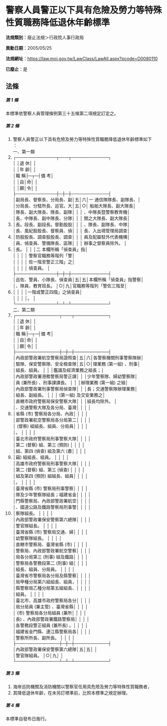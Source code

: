# 警察人員警正以下具有危險及勞力等特殊性質職務降低退休年齡標準

**法規類別**：廢止法規＞行政院人事行政局

**異動日期**：2005/05/25  

**法規網址**：https://law.moj.gov.tw/LawClass/LawAll.aspx?pcode=D0080110

**已廢止**：是



## 法條
##### 第 1 條
本標準依警察人員管理條例第三十五條第二項規定訂定之。

##### 第 2 條
1. 警察人員警正以下具有危險及勞力等特殊性質職務降低退休年齡標準如下  
：  
一、第一類
1. ┌─────────────┬───┬────────────┐  
│                          │退  休│                        │  
│                          │年  齡│                        │  
│職                      稱├─┬─┤備                    考│  
│                          │自│命│                        │  
│                          │願│令│                        │  
├─────────────┼─┼─┼────────────┤  
│副局長、督察長、分局長、副│五│六│一  通信隊隊長、副隊長、│  
│分局長、分駐所長、巡官。大│五│○│    船舶大隊長、副大隊長│  
│隊長、副大隊長、隊長、副隊│  │  │    、中隊長暨警察教育機│  
│長、中隊長、副中隊長、分隊│  │  │    關之大隊長、副大隊長│
1. │長。段長、副段長。督勤股股│  │  │    、隊長、副隊長、中隊│  
│長、風紀股股長、督察員、偵│  │  │    長、入出境管理局調查│
1. │防股股長、調查股股長、調查│  │  │    員及配屬駐外代表機構│  
│員、偵查員、警備隊長、區隊│  │  │    辦事之督察員除外。  │
1. │長。                      │  │  │二  本欄所稱「偵查員」指│  
│                          │  │  │    警察官職務等階列「警│  
│                          │  │  │    佐一階至警正三階」之│  
│                          │  │  │    偵查員。            │  
├─────────────┼─┼─┼────────────┤  
│巡佐、警員、小隊長、偵查員│五│五│本欄所稱「偵查員」指警察│  
│、隊員、教育班長。        │○│九│官職務等階列「警佐三階至│
1. │                          │  │  │一階或警正四階」之偵查員│  
│                          │  │  │。                      │  
└─────────────┴─┴─┴────────────┘  
二、第二類
1. ┌──────────────┬───┬───────────┐  
│                            │退  休│                      │  
│                            │年  齡│                      │  
│職                        稱├─┬─┤備                  考│  
│                            │自│命│                      │  
│                            │願│令│                      │  
├──────────────┼─┼─┼───────────┤  
│內政部警政署航空警察局證照查│五│六│各警察機關刑事警察隊辦│  
│驗隊、保安警察隊、安全檢查隊│五│○│理業務 (第一組) 、刑事│  
│組長、組員。                │  │  │鑑識及經濟業務之組長；│  
│內政部警政署港務警察局警正課│  │  │少年警察隊、婦幼警察隊│  
│員 (兼所長) 、刑事課課長。  │  │  │辦理業務 (第一組) 之組│  
│內政部警政署刑事警察局偵查隊│  │  │長；交通警察隊辦理業務│  
│組長、副組長。              │  │  │ (第一組) 及交安業務之│  
│直轄市政府警察局保安警察大隊│  │  │組長均除外。          │  
│、交通警察大隊及各分局、臺灣│  │  │                      │
1. │省縣 (市) 警察局各分局、內政│  │  │                      │  
│部警政署航空警察局各分局第二│  │  │                      │  
│ (督察) 組組長、組員、分局員│  │  │                      │  
│。                          │  │  │                      │  
│臺北市政府警察局刑事警察大隊│  │  │                      │  
│第二 (督察) 組、第三 (預防) │  │  │                      │  
│組、第四 (偵查) 組及第六 (肅│  │  │                      │
1. │竊) 組組長、組員。          │  │  │                      │  
│高雄市政府警察局刑事警察大隊│  │  │                      │  
│第二 (督察) 組、第三 (偵查) │  │  │                      │  
│組及第四 (預防) 組組長、組員│  │  │                      │  
│。                          │  │  │                      │  
│臺灣省縣 (市) 警察局刑事警察│  │  │                      │  
│隊及少年警察隊組長；福建省金│  │  │                      │  
│門縣警察局、內政部警政署航空│  │  │                      │  
│、國道公路及鐵路警察局刑事警│  │  │                      │
1. │察隊組長。                  │  │  │                      │  
│內政部警政署保安警察第六總隊│  │  │                      │  
│警官隊組長。                │  │  │                      │  
│臺灣省縣 (市) 警察局交通、婦│  │  │                      │  
│幼警察隊組長。              │  │  │                      │  
│直轄市警察局、臺灣省縣 (市) │  │  │                      │  
│警察局、內政部警政署航空警察│  │  │                      │  
│局各分局第三 (刑事) 組及鐵路│  │  │                      │  
│警察局各警務段第二 (刑事) 組│  │  │                      │  
│組長、組員、分局員。        │  │  │                      │  
│臺灣省市警察局各分局及縣警察│  │  │                      │  
│局甲種分局第六組組長、組員，│  │  │                      │  
│縣警察局乙種分局第五組組長、│  │  │                      │  
│組員。                      │  │  │                      │  
│臺北市、高雄市政府警察局各分│  │  │                      │  
│局分局員 (兼主管) 、臺灣省縣│  │  │                      │  
│ (市) 警察局各分局組員 (兼所│  │  │                      │  
│長) 、內政部警政署鐵路警察局│  │  │                      │  
│各警務段警正組員 (兼所長) 。│  │  │                      │  
│福建省金門縣、連江縣警察局各│  │  │                      │  
│警察所所長、副所長。        │  │  │                      │  
├──────────────┼─┼─┼───────────┤  
│內政部警政署保安警察第六總隊│五│五│                      │  
│警官隊組員。                │○│九│                      │  
└──────────────┴─┴─┴───────────┘

##### 第 3 條
1. 海岸巡防機關及消防機關以警察官任用具危險及勞力等特殊性質職務者，
1. 其降低退休年齡，在未另訂標準前，比照本標準之規定辦理。

##### 第 4 條
本標準自發布日施行。


